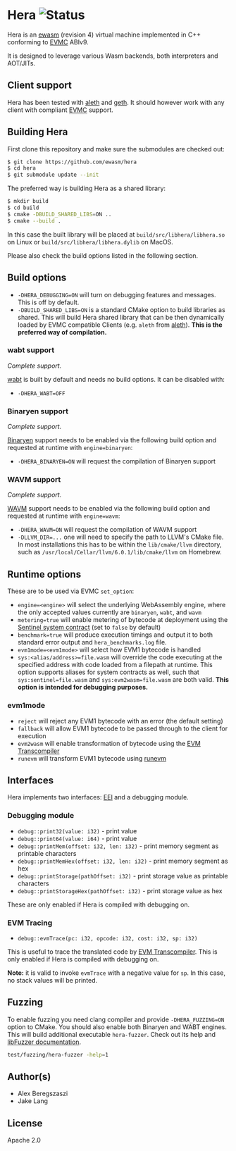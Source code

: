 # Hera ![Status](https://circleci.com/gh/ewasm/hera.svg?style=shield&circle-token=:circle-token)

Hera is an [ewasm] (revision 4) virtual machine implemented in C++ conforming to [EVMC] ABIv9.

It is designed to leverage various Wasm backends, both interpreters and AOT/JITs.

## Client support

Hera has been tested with [aleth] and [geth]. It should however work with any client with compliant [EVMC] support.

## Building Hera

First clone this repository and make sure the submodules are checked out:
```bash
$ git clone https://github.com/ewasm/hera
$ cd hera
$ git submodule update --init
```

The preferred way is building Hera as a shared library:

```bash
$ mkdir build
$ cd build
$ cmake -DBUILD_SHARED_LIBS=ON ..
$ cmake --build .
```

In this case the built library will be placed at `build/src/libhera/libhera.so` on Linux or `build/src/libhera/libhera.dylib` on MacOS.

Please also check the build options listed in the following section.

## Build options

- `-DHERA_DEBUGGING=ON` will turn on debugging features and messages. This is off by default.
- `-DBUILD_SHARED_LIBS=ON` is a standard CMake option to build libraries as shared. This will build Hera shared library that can be then dynamically loaded by EVMC compatible Clients (e.g. `aleth` from [aleth]). **This is the preferred way of compilation.**

### wabt support

*Complete support.*

[wabt] is built by default and needs no build options. It can be disabled with:

- `-DHERA_WABT=OFF`

### Binaryen support

*Complete support.*

[Binaryen] support needs to be enabled via the following build option and requested at runtime with `engine=binaryen`:

- `-DHERA_BINARYEN=ON` will request the compilation of Binaryen support

### WAVM support

*Complete support.*

[WAVM] support needs to be enabled via the following build option and requested at runtime with `engine=wavm`:

- `-DHERA_WAVM=ON` will request the compilation of WAVM support
- `-DLLVM_DIR=...` one will need to specify the path to LLVM's CMake file. In most installations this has to be within the `lib/cmake/llvm` directory, such as `/usr/local/Cellar/llvm/6.0.1/lib/cmake/llvm` on Homebrew.

## Runtime options

These are to be used via EVMC `set_option`:

- `engine=<engine>` will select the underlying WebAssembly engine, where the only accepted values currently are `binaryen`, `wabt`, and `wavm`
- `metering=true` will enable metering of bytecode at deployment using the [Sentinel system contract] (set to `false` by default)
- `benchmark=true` will produce execution timings and output it to both standard error output and `hera_benchmarks.log` file.
- `evm1mode=<evm1mode>` will select how EVM1 bytecode is handled
- `sys:<alias/address>=file.wasm` will override the code executing at the specified address with code loaded from a filepath at runtime. This option supports aliases for system contracts as well, such that `sys:sentinel=file.wasm` and `sys:evm2wasm=file.wasm` are both valid. **This option is intended for debugging purposes.**

### evm1mode

- `reject` will reject any EVM1 bytecode with an error (the default setting)
- `fallback` will allow EVM1 bytecode to be passed through to the client for execution
- `evm2wasm` will enable transformation of bytecode using the [EVM Transcompiler]
- `runevm` will transform EVM1 bytecode using [runevm]

## Interfaces

Hera implements two interfaces: [EEI] and a debugging module.

### Debugging module

- `debug::print32(value: i32)` - print value
- `debug::print64(value: i64)` - print value
- `debug::printMem(offset: i32, len: i32)` - print memory segment as printable characters
- `debug::printMemHex(offset: i32, len: i32)` - print memory segment as hex
- `debug::printStorage(pathOffset: i32)` - print storage value as printable characters
- `debug::printStorageHex(pathOffset: i32)` - print storage value as hex

These are only enabled if Hera is compiled with debugging on.

### EVM Tracing

- `debug::evmTrace(pc: i32, opcode: i32, cost: i32, sp: i32)`

This is useful to trace the translated code by [EVM Transcompiler]. This is only enabled if Hera is compiled with debugging on.

**Note:** it is valid to invoke `evmTrace` with a negative value for `sp`.  In this case, no stack values will be printed.

## Fuzzing

To enable fuzzing you need clang compiler and provide `-DHERA_FUZZING=ON` option to CMake.
You should also enable both Binaryen and WABT engines.
This will build additional executable `hera-fuzzer`.
Check out its help and [libFuzzer documentation](https://llvm.org/docs/LibFuzzer.html).

```bash
test/fuzzing/hera-fuzzer -help=1
```

## Author(s)

* Alex Beregszaszi
* Jake Lang

## License

Apache 2.0

[ewasm]: https://github.com/ewasm/design
[EVMC]: https://github.com/ethereum/evmc
[aleth]: https://github.com/ethereum/aleth
[geth]: https://github.com/ethereum/go-ethereum
[Binaryen]: https://github.com/webassembly/binaryen
[wabt]: https://github.com/webassembly/wabt
[WAVM]: https://github.com/WAVM/WAVM
[Sentinel system contract]: https://github.com/ewasm/design/blob/master/system_contracts.md#sentinel-contract
[EVM Transcompiler]: https://github.com/ewasm/design/blob/master/system_contracts.md#evm-transcompiler
[EEI]: https://github.com/ewasm/design/blob/master/eth_interface.md
[runevm]: https://github.com/axic/runevm

